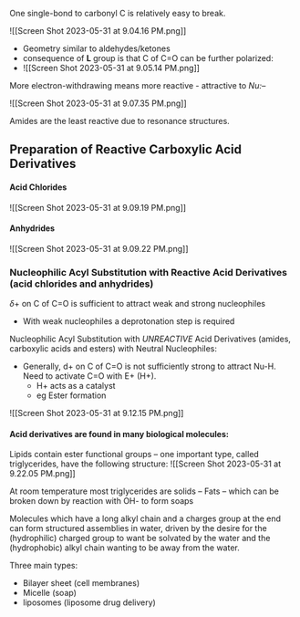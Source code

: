 One single-bond to carbonyl C is relatively easy to break.

![[Screen Shot 2023-05-31 at 9.04.16 PM.png]]

- Geometry similar to aldehydes/ketones
- consequence of **L** group is that C of C=O can be further polarized:
- ![[Screen Shot 2023-05-31 at 9.05.14 PM.png]]

More electron-withdrawing means more reactive - attractive to *Nu:–*

![[Screen Shot 2023-05-31 at 9.07.35 PM.png]]

Amides are the least reactive due to resonance structures.

## Preparation of Reactive Carboxylic Acid Derivatives

#### Acid Chlorides
![[Screen Shot 2023-05-31 at 9.09.19 PM.png]]
#### Anhydrides
![[Screen Shot 2023-05-31 at 9.09.22 PM.png]]

### Nucleophilic Acyl Substitution with Reactive Acid Derivatives (acid chlorides and anhydrides)

$\delta$+ on C of C=O is sufficient to attract weak and strong nucleophiles 
- With weak nucleophiles a deprotonation step is required

Nucleophilic Acyl Substitution with *UNREACTIVE* Acid Derivatives (amides, carboxylic acids and esters) with Neutral Nucleophiles:
- Generally, d+ on C of C=O is not sufficiently strong to attract Nu-H. Need to activate C=O with E+ (H+). 
	- H+ acts as a catalyst 
	- eg Ester formation

![[Screen Shot 2023-05-31 at 9.12.15 PM.png]]

#### **Acid derivatives are found in many biological molecules:**

Lipids contain ester functional groups – one important type, called triglycerides, have the following structure:
![[Screen Shot 2023-05-31 at 9.22.05 PM.png]]

At room temperature most triglycerides are solids – Fats – which can be broken down by reaction with OH- to form soaps

Molecules which have a long alkyl chain and a charges group at the end can form structured assemblies in water, driven by the desire for the (hydrophilic) charged group to want be solvated by the water and the (hydrophobic) alkyl chain wanting to be away from the water.

Three main types:
- Bilayer sheet (cell membranes)
- Micelle (soap)
- liposomes (liposome drug delivery)
